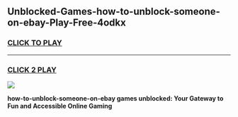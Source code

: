 
## Unblocked-Games-how-to-unblock-someone-on-ebay-Play-Free-4odkx
<h3>
<a href="https://premium76.site?title=how-to-unblock-someone-on-ebay&ref=20M">CLICK TO PLAY</a></h3>
<hr>

<h3>
<a href="https://premium76.site?title=how-to-unblock-someone-on-ebay&ref=20M">CLICK 2 PLAY</a>
  
</h3>

<a href="https://premium76.site?title=how-to-unblock-someone-on-ebay&ref=19M"><img src="https://clearcache.store/games.png"></a>


**how-to-unblock-someone-on-ebay games unblocked: Your Gateway to Fun and Accessible Online Gaming**
